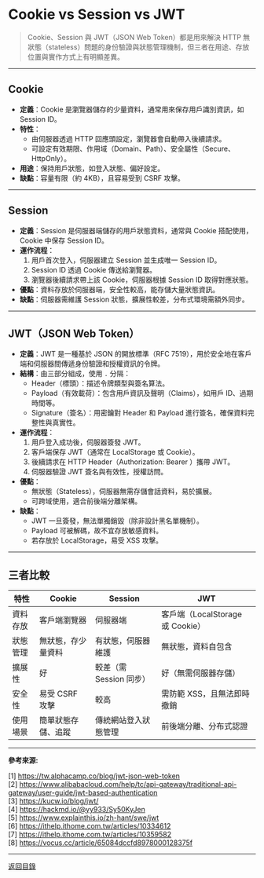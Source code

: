 # Cookie vs Session vs JWT

> Cookie、Session 與 JWT（JSON Web Token）都是用來解決 HTTP 無狀態（stateless）問題的身份驗證與狀態管理機制，但三者在用途、存放位置與實作方式上有明顯差異。

---

## Cookie

- **定義**：Cookie 是瀏覽器儲存的少量資料，通常用來保存用戶識別資訊，如 Session ID。
- **特性**：
  - 由伺服器透過 HTTP 回應頭設定，瀏覽器會自動帶入後續請求。
  - 可設定有效期限、作用域（Domain、Path）、安全屬性（Secure、HttpOnly）。
- **用途**：保持用戶狀態，如登入狀態、偏好設定。
- **缺點**：容量有限（約 4KB），且容易受到 CSRF 攻擊。

---

## Session

- **定義**：Session 是伺服器端儲存的用戶狀態資料，通常與 Cookie 搭配使用，Cookie 中保存 Session ID。
- **運作流程**：
  1. 用戶首次登入，伺服器建立 Session 並生成唯一 Session ID。
  2. Session ID 透過 Cookie 傳送給瀏覽器。
  3. 瀏覽器後續請求帶上該 Cookie，伺服器根據 Session ID 取得對應狀態。
- **優點**：資料存放於伺服器端，安全性較高，能存儲大量狀態資訊。
- **缺點**：伺服器需維護 Session 狀態，擴展性較差，分布式環境需額外同步。

---

## JWT（JSON Web Token）

- **定義**：JWT 是一種基於 JSON 的開放標準（RFC 7519），用於安全地在客戶端和伺服器間傳遞身份驗證和授權資訊的令牌。
- **結構**：由三部分組成，使用 `.` 分隔：
  - Header（標頭）：描述令牌類型與簽名算法。
  - Payload（有效載荷）：包含用戶資訊及聲明（Claims），如用戶 ID、過期時間等。
  - Signature（簽名）：用密鑰對 Header 和 Payload 進行簽名，確保資料完整性與真實性。
- **運作流程**：
  1. 用戶登入成功後，伺服器簽發 JWT。
  2. 客戶端保存 JWT（通常在 LocalStorage 或 Cookie）。
  3. 後續請求在 HTTP Header（Authorization: Bearer ）攜帶 JWT。
  4. 伺服器驗證 JWT 簽名與有效性，授權訪問。
- **優點**：
  - 無狀態（Stateless），伺服器無需存儲會話資料，易於擴展。
  - 可跨域使用，適合前後端分離架構。
- **缺點**：
  - JWT 一旦簽發，無法單獨銷毀（除非設計黑名單機制）。
  - Payload 可被解碼，故不宜存放敏感資料。
  - 若存放於 LocalStorage，易受 XSS 攻擊。

---

## 三者比較

| 特性     | Cookie             | Session                 | JWT                              |
| -------- | ------------------ | ----------------------- | -------------------------------- |
| 資料存放 | 客戶端瀏覽器       | 伺服器端                | 客戶端（LocalStorage 或 Cookie） |
| 狀態管理 | 無狀態，存少量資料 | 有狀態，伺服器維護      | 無狀態，資料自包含               |
| 擴展性   | 好                 | 較差（需 Session 同步） | 好（無需伺服器存儲）             |
| 安全性   | 易受 CSRF 攻擊     | 較高                    | 需防範 XSS，且無法即時撤銷       |
| 使用場景 | 簡單狀態存儲、追蹤 | 傳統網站登入狀態管理    | 前後端分離、分布式認證           |

---

**參考來源:**

[1] https://tw.alphacamp.co/blog/jwt-json-web-token \
[2] https://www.alibabacloud.com/help/tc/api-gateway/traditional-api-gateway/user-guide/jwt-based-authentication \
[3] https://kucw.io/blog/jwt/ \
[4] https://hackmd.io/@yy933/Sy50KyJen \
[5] https://www.explainthis.io/zh-hant/swe/jwt \
[6] https://ithelp.ithome.com.tw/articles/10334612 \
[7] https://ithelp.ithome.com.tw/articles/10359582 \
[8] https://vocus.cc/article/65084dccfd8978000128375f

---

[返回目錄](./../README.md)
